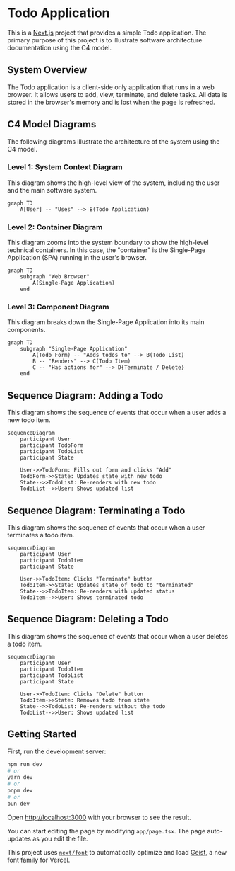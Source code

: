 # Todo Application

This is a [Next.js](https://nextjs.org) project that provides a simple Todo application. The primary purpose of this project is to illustrate software architecture documentation using the C4 model.

## System Overview

The Todo application is a client-side only application that runs in a web browser. It allows users to add, view, terminate, and delete tasks. All data is stored in the browser's memory and is lost when the page is refreshed.

## C4 Model Diagrams

The following diagrams illustrate the architecture of the system using the C4 model.

### Level 1: System Context Diagram

This diagram shows the high-level view of the system, including the user and the main software system.

```mermaid
graph TD
    A[User] -- "Uses" --> B(Todo Application)
```

### Level 2: Container Diagram

This diagram zooms into the system boundary to show the high-level technical containers. In this case, the "container" is the Single-Page Application (SPA) running in the user's browser.

```mermaid
graph TD
    subgraph "Web Browser"
        A(Single-Page Application)
    end
```

### Level 3: Component Diagram

This diagram breaks down the Single-Page Application into its main components.

```mermaid
graph TD
    subgraph "Single-Page Application"
        A(Todo Form) -- "Adds todos to" --> B(Todo List)
        B -- "Renders" --> C(Todo Item)
        C -- "Has actions for" --> D{Terminate / Delete}
    end
```

## Sequence Diagram: Adding a Todo

This diagram shows the sequence of events that occur when a user adds a new todo item.

```mermaid
sequenceDiagram
    participant User
    participant TodoForm
    participant TodoList
    participant State

    User->>TodoForm: Fills out form and clicks "Add"
    TodoForm->>State: Updates state with new todo
    State-->>TodoList: Re-renders with new todo
    TodoList-->>User: Shows updated list
```

## Sequence Diagram: Terminating a Todo

This diagram shows the sequence of events that occur when a user terminates a todo item.

```mermaid
sequenceDiagram
    participant User
    participant TodoItem
    participant State

    User->>TodoItem: Clicks "Terminate" button
    TodoItem->>State: Updates state of todo to "terminated"
    State-->>TodoItem: Re-renders with updated status
    TodoItem-->>User: Shows terminated todo
```

## Sequence Diagram: Deleting a Todo

This diagram shows the sequence of events that occur when a user deletes a todo item.

```mermaid
sequenceDiagram
    participant User
    participant TodoItem
    participant TodoList
    participant State

    User->>TodoItem: Clicks "Delete" button
    TodoItem->>State: Removes todo from state
    State-->>TodoList: Re-renders without the todo
    TodoList-->>User: Shows updated list
```


## Getting Started

First, run the development server:

```bash
npm run dev
# or
yarn dev
# or
pnpm dev
# or
bun dev
```

Open [http://localhost:3000](http://localhost:3000) with your browser to see the result.

You can start editing the page by modifying `app/page.tsx`. The page auto-updates as you edit the file.

This project uses [`next/font`](https://nextjs.org/docs/app/building-your-application/optimizing/fonts) to automatically optimize and load [Geist](https://vercel.com/font), a new font family for Vercel.
